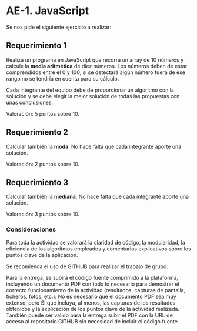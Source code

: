 # AE-1. JavaScript

Se nos pide el siguiente ejercicio a realizar:

## Requerimiento 1

Realiza un programa en JavaScript que recorra un array de 10 números y calcule la **media aritmética** de diez números. Los números deben de estar comprendidos entre el 0 y 100, si se detectará algún número fuera de ese rango no se tendría en cuenta para su cálculo.

Cada integrante del equipo debe de proporcionar un algoritmo con la solución y se debe elegir la mejor solución de todas las propuestas con unas conclusiones.

Valoración: 5 puntos sobre 10.

## Requerimiento 2

Calcular también la **moda**. No hace falta que cada integrante aporte una solución.

Valoración: 2 puntos sobre 10.

## Requerimiento 3

Calcular también la **mediana**. No hace falta que cada integrante aporte una solución.

Valoración: 3 puntos sobre 10.

### Consideraciones

Para toda la actividad se valorará la claridad de código, la modularidad, la eficiencia de los algoritmos empleados y comentarios explicativos sobre los puntos clave de la aplicación.

Se recomienda el uso de GITHUB para realizar el trabajo de grupo.

Para la entrega, se subirá el código fuente comprimido a la plataforma, incluyendo un documento PDF con todo lo necesario para demostrar el correcto funcionamiento de la actividad (resultados, capturas de pantalla, ficheros, fotos, etc.). No es necesario que el documento PDF sea muy extenso, pero SÍ que incluya, al menos, las capturas de los resultados obtenidos y la explicación de los puntos clave de la actividad realizada. También puede ser valido para la entrega subir el PDF con la URL de acceso al repositorio GITHUB sin necesidad de incluir el código fuente.